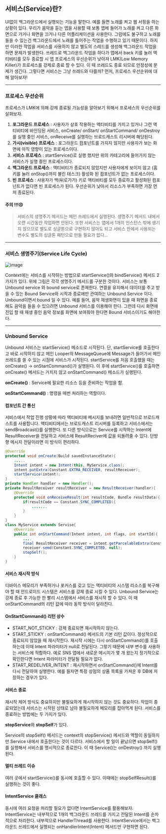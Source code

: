 ## 서비스(Service)란?

UI없이 백그라운드에서 실행되는 기능을 말한다. 예를 들면 노래를 켜고 웹 서핑을 하는 상황이 있다. 우리가 음악을 듣는 앱을 사용할 때 보통 앱에 들어가 노래를 켜고 다른 화면으로 가거나 화면을 끄거나 다른 어플리케이션을 사용한다. 그럼에도 불구하고 노래를 들을 수 있는건 백그라운드에서 노래를 틀어주는 작업을 수행하고 있기 때문이다. 하지만 이러한 작업을 서비스를 사용하지 않고 별도의 스레드를 생성해 백그라운드 작업을 하면 문제가 발생한다. 쓰레드로 백그라운드 작업을 하다가 앱에서 back 키를 눌러 액티비티를 모두 종료할 시 앱 프로세스의 우선순위가 낮아져 LMK(Low Memory Killer)가 프로세스를 강제로 종료 할 수 있다. 이 때 쓰레드도 종료 되므로 안정성에 문제가 생긴다. 그렇다면 서비스는 그냥 쓰레드와 다를까? 먼저, 프로세스 우선순위에 대해 알아보자!

----------------

### 프로세스 우선순위

프로세스가 LMK에 의해 강제 종료될 가능성을 알아보기 위해서 프로세스의 우선순위를 살펴보자. 

1. **포그라운드 프로세스** : 사용자가 상호 작용하는 액티비티를 가지고 있거나 그런 액티비티에 바인딩된 서비스, onCreate/ onStart/ onStartCommand/ onDestroy를 실행 중인 서비스, onReceive를 실행하는 브로드캐스트 리시버에 해당된다.
2. **가시(visible) 프로세스** : 포그라운드 컴포넌트를 가지지 않지만 사용자가 보는 화면에 아직 영향이 있는 프로세스이다.
3. **서비스 프로세스** : startService()로 실행 했지만 위의 카테고리에 들어가지 않는 서비스가 실행 중인 프로세스이다.
4. **백그라운드 프로세스** : 액티비티가 종료되지 않았지만 사용자에게 보이지 않고 (홈 키를 눌러 onStop()까지 불린 태스크) 활성화 된 컴포넌트가 없는 프로세스이다.
5. **빈 프로세스** : 사용자가 백(뒤로가기) 키로 액티비티를 모두 종료하고 활성화된 컴포넌트가 없다면 빈 프로세스가 된다. 우선순위가 낮아서 리소스가 부족하면 가장 먼저 종료된다.

#### 주의 !!!😣

> 서비스의 생명주기 메서드는 메인 쓰레드에서 실행된다. 생명주기 메서드 내에서 오랜 시간동안 작업하면 안된다. 또한 서비스는 앱에서 1개의 인스턴스 밖에 생기지 않으므로 별도로 싱글톤으로 구현하지 않아도 되고 서비스 안에서 사용되는 변수도 별도의 싱글톤 패턴으로 만들 필요가 없다...

--------------------------------

### 서비스 생명주기(Service Life Cycle)

![image](https://user-images.githubusercontent.com/90879448/134164305-04fbb3c1-b096-4f47-a14f-996769cff5a3.png)

 Context에는 서비스를 시작하는 방법으로 startService()와 bindService() 메서드 2가지가 있다. 위에 그림은 각각 생명주기 메서드를 구분한 것이다. 서비스는 보통 Unbound service 와 bound service로 존재한다. 연결을 유지해서 데이터를 주고 받을 수 있는 Bound Service와 시작과 종료에만 관여하는 Unbound Service 이다. Unbound이면서 bound 일 수 있다. 예를 들어, 음악 재생화면이 있을 때 화면을 종료해도 음악을 들을 수 있으려면 Unbound 서비스를 이용해야 한다. 그런데 다시 화면에 진입 할 때 재생 중인 음악 정보를 화면에 보여줘야 한다면 Bound 서비스이기도 해야한다.

--------------------------------------

### Unbound Service

Unbound 서비스는  startService() 메소드로 시작된다. 단, startService를 호출한다고 바로 시작하지 않고 메인 Looper의 MessageQueue에 Message가 들어가서 메인 쓰레드를 쓸 수 있는 시점에 서비스가 시작된다. startService를 처음 호출했을 때는 onCreate() -> onStartCommand()가 실행된다. 이 후에 startService()를 호출하면 onCreate() 메서드는 거치지 않고 onStartCommand() 메소드가 실행된다.

**onCreate()** : Service에 필요한 리소스 등을 준비하는 작업을 함.

**onStartCommand()** : 명령을 매번 처리하는 역할이다.

#### 컴포넌트 간 통신

서비스에서 작업 진행 상황에 따라 액티비티에 메시지를 보내려면 일반적으로 브로드캐스트를 사용합니다. 액티비티에서는 브로드캐스트 리시버를 등록하고 서비스에서는 sendBroadcast()를 실행한다. 또 다른 방식으로는 Service를 시작하는 Intent에 ResultReceiver을 전달하고 서비스에 ResultReciver에 값을 되돌려줄 수 있다. 단방향 메시지 전달이라면 이 방식이 편리하다.

```java
@Override
protected void onCreate(Build savedInstanceState){
    .....
    Intent intent = new Intent(this, MyService.class);
    intent.putExtra(Constant.EXTRA_RECEIVER, resultReceiver);
    startService(intent);
}
private Handler handler = new Handler();
private ResultReceiver resultReceiver = new ResultReceiver(handler){
    @Override
    protected void onReceiveResult(int resultCode, Bundle resultData){
        if(resultCode == Constant.SYNC_COMPLETED){
            .......
        }
    }
}
class MyService extends Servise{
    @Override
    public int onStartCommand(Intent intent, int flags, int startId){
        ....
        final ResultReceiver receiver = intent.getParcelableExtra(Constant.EXTRA_RECEIVER);
        receiver.semd(Constant.SYNC_COMPLETED, null);
        stopSelf();
    }
}
```

#### 서비스 재시작 방식

디바이스 메모리가 부족하거나 포커스를 갖고 있는 액티비티의 시스템 리소스를 복구해야 할 때 안드로이드 시스템은 서비스를 강제 종료 시킬 수 있다. Unbound Service는 강제 종료 후 가능한 한 빨리 시스템에서 서비스를 재시작 할 수 있다. 이 때 onStartCommand의 리턴 값에 따라 동작 방식이 달라진다.

#### OnStartCommand() 리턴 상수

+ START_NOT_STICKY : 강제 종료되면 재시작하지 않는다.
+ START_STICKY : onStartCommand() 메서드의 기본 리턴 값이다. 정상적으로 종료되지 않았을 때 재시작한다. 재시작 시에는 다시 onStartCommand()를 호출하는데 이때 Intent 파라미터가 null로 전달된다. 그렇기 때문에 내부 변수를 사용하는 서비스에 적합하다. 예로 SNS 앱에서 새로운 메시지가 몇 개 왔는지 정기적으로 확인한다면 Intent 파라미터가 전달될 필요가 없다.
+ START_REDELIVER_INTENT : 재시작하면서 onStartCommand()에 Intent를 다시 전달하여 실행한다. 예를 들자면 특정 상점의 상품 목록을 가져온 후 DB에 저장하는 경우가 있다.

#### 서비스 종료

재시작 제어 방식도 중요하지만 불필요하게 재시작하지 않는 것도 중요하다. 작업이 종료되었는데 서비스는 시작된 상태로 남아 불필요하게 메모리를 잡아먹게 된다. 서비스를 종료하는 방법에는 두 가지가 있다.

**stopService**와 **stopSelf**가 있다.

Service의 stopSelf() 메서드는 context의 stopService() 메서드와 역할이 동일하지만 Service 내에서 호출한다는 것이 다르다. 서비스에서 할 일이 끝났으면 stopSelf()를 실행해서 서비스를 명시적으로 종료한다. 이 때 Service()는 onDestroy() 까지 실행된다.

#### 멀티 쓰레드 이슈

여러 곳에서 startService()를 동시에 호출할 수 있다. 이때에는 stopSelfResult()를 실행하는 것이 좋다.

#### IntentService 클래스

동시에 여러 요청을 처리할 필요가 없다면 IntentService를 활용해보자. IntentService는 내부적으로 1개의 백그라운드 쓰레드를 가지고 전달된 Intent를 순차적으로 처리한다. 내부적으로 HandlerThread를 사용한다. IntentService에서는 백그라운드 쓰레드에서 실행되는 onHandlerIntent(Intent) 메서드만 구현하면 된다.







